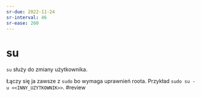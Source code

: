 ```yaml
---
sr-due: 2022-11-24
sr-interval: 46
sr-ease: 260
---
```


# su
`su` służy do zmiany użytkownika.

Łączy się ja zawsze z `sudo` bo wymaga uprawnień roota. Przykład `sudo su -u <<INNY_UZYTKOWNIK>>`.
#review